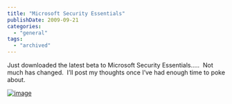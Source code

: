 ```yaml
---
title: "Microsoft Security Essentials"
publishDate: 2009-09-21
categories: 
  - "general"
tags:
  - "archived"
---
```


Just downloaded the latest beta to Microsoft Security Essentials…..  Not much has changed.  I’ll post my thoughts once I’ve had enough time to poke about.

[![image](https://ramberlinggeek.co.uk/wp-content/uploads/2009/09/image_thumb.png "image")](https://ramberlinggeek.co.uk/wp-content/uploads/2009/09/image.png)
